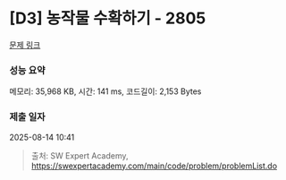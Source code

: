 # [D3] 농작물 수확하기 - 2805 

[문제 링크](https://swexpertacademy.com/main/code/problem/problemDetail.do?contestProbId=AV7GLXqKAWYDFAXB) 

### 성능 요약

메모리: 35,968 KB, 시간: 141 ms, 코드길이: 2,153 Bytes

### 제출 일자

2025-08-14 10:41



> 출처: SW Expert Academy, https://swexpertacademy.com/main/code/problem/problemList.do